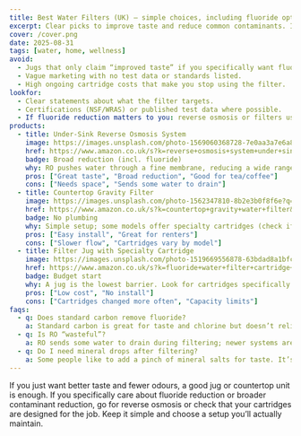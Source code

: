 ```yaml
---
title: Best Water Filters (UK) — simple choices, including fluoride options
excerpt: Clear picks to improve taste and reduce common contaminants. Includes options that can reduce fluoride.
cover: /cover.png
date: 2025-08-31
tags: [water, home, wellness]
avoid:
  - Jugs that only claim “improved taste” if you specifically want fluoride reduction.
  - Vague marketing with no test data or standards listed.
  - High ongoing cartridge costs that make you stop using the filter.
lookfor:
  - Clear statements about what the filter targets.
  - Certifications (NSF/WRAS) or published test data where possible.
  - If fluoride reduction matters to you: reverse osmosis or filters using activated alumina designed for fluoride.
products:
  - title: Under-Sink Reverse Osmosis System
    image: https://images.unsplash.com/photo-1569060368728-7e0aa3a7e6a8?q=80&w=1200
    href: https://www.amazon.co.uk/s?k=reverse+osmosis+system+under+sink&tag=wildandwell0c-21
    badge: Broad reduction (incl. fluoride)
    why: RO pushes water through a fine membrane, reducing a wide range of contaminants and can lower fluoride.
    pros: ["Great taste", "Broad reduction", "Good for tea/coffee"]
    cons: ["Needs space", "Sends some water to drain"]
  - title: Countertop Gravity Filter
    image: https://images.unsplash.com/photo-1562347810-8b2e3b0f8f6e?q=80&w=1200
    href: https://www.amazon.co.uk/s?k=countertop+gravity+water+filter&tag=wildandwell0c-21
    badge: No plumbing
    why: Simple setup; some models offer specialty cartridges (check if a fluoride cartridge is available).
    pros: ["Easy install", "Great for renters"]
    cons: ["Slower flow", "Cartridges vary by model"]
  - title: Filter Jug with Specialty Cartridge
    image: https://images.unsplash.com/photo-1519669556878-63bdad8a1bfc?q=80&w=1200
    href: https://www.amazon.co.uk/s?k=fluoride+water+filter+cartridge+uk&tag=wildandwell0c-21
    badge: Budget start
    why: A jug is the lowest barrier. Look for cartridges specifically designed to reduce fluoride if that’s your goal.
    pros: ["Low cost", "No install"]
    cons: ["Cartridges changed more often", "Capacity limits"]
faqs:
  - q: Does standard carbon remove fluoride?
    a: Standard carbon is great for taste and chlorine but doesn’t reliably reduce fluoride. For fluoride, look for RO systems or cartridges that use media like activated alumina designed for fluoride.
  - q: Is RO “wasteful”?
    a: RO sends some water to drain during filtering; newer systems are more efficient. Many households prefer RO for the taste and broad reduction.
  - q: Do I need mineral drops after filtering?
    a: Some people like to add a pinch of mineral salts for taste. It’s optional—personal preference.
---
```

If you just want better taste and fewer odours, a good jug or countertop unit is enough. If you specifically care about fluoride reduction or broader contaminant reduction, go for reverse osmosis or check that your cartridges are designed for the job. Keep it simple and choose a setup you’ll actually maintain.
